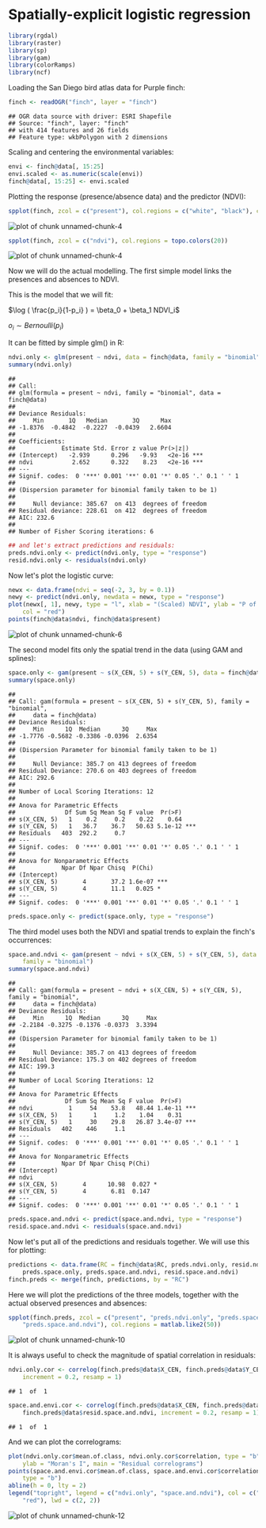 Spatially-explicit logistic regression
========================================================


```r
library(rgdal)
library(raster)
library(sp)
library(gam)
library(colorRamps)
library(ncf)
```


Loading the San Diego bird atlas data for Purple finch:

```r
finch <- readOGR("finch", layer = "finch")
```

```
## OGR data source with driver: ESRI Shapefile 
## Source: "finch", layer: "finch"
## with 414 features and 26 fields
## Feature type: wkbPolygon with 2 dimensions
```


Scaling and centering the environmental variables:

```r
envi <- finch@data[, 15:25]
envi.scaled <- as.numeric(scale(envi))
finch@data[, 15:25] <- envi.scaled
```


Plotting the response (presence/absence data) and the predictor (NDVI):

```r
spplot(finch, zcol = c("present"), col.regions = c("white", "black"), colorkey = FALSE)
```

![plot of chunk unnamed-chunk-4](figure/unnamed-chunk-41.png) 

```r
spplot(finch, zcol = c("ndvi"), col.regions = topo.colors(20))
```

![plot of chunk unnamed-chunk-4](figure/unnamed-chunk-42.png) 


Now we will do the actual modelling. The first simple model links the presences and absences to NDVI.

This is the model that we will fit:

$\log ( \frac{p_i}{1-p_i} ) = \beta_0 + \beta_1 NDVI_i$

$o_i \sim Bernoulli(p_i)$

It can be fitted by simple glm() in R:

```r
ndvi.only <- glm(present ~ ndvi, data = finch@data, family = "binomial")
summary(ndvi.only)
```

```
## 
## Call:
## glm(formula = present ~ ndvi, family = "binomial", data = finch@data)
## 
## Deviance Residuals: 
##     Min       1Q   Median       3Q      Max  
## -1.8376  -0.4842  -0.2227  -0.0439   2.6604  
## 
## Coefficients:
##             Estimate Std. Error z value Pr(>|z|)    
## (Intercept)   -2.939      0.296   -9.93   <2e-16 ***
## ndvi           2.652      0.322    8.23   <2e-16 ***
## ---
## Signif. codes:  0 '***' 0.001 '**' 0.01 '*' 0.05 '.' 0.1 ' ' 1
## 
## (Dispersion parameter for binomial family taken to be 1)
## 
##     Null deviance: 385.67  on 413  degrees of freedom
## Residual deviance: 228.61  on 412  degrees of freedom
## AIC: 232.6
## 
## Number of Fisher Scoring iterations: 6
```

```r
## and let's extract predictions and residuals:
preds.ndvi.only <- predict(ndvi.only, type = "response")
resid.ndvi.only <- residuals(ndvi.only)
```


Now let's plot the logistic curve:

```r
newx <- data.frame(ndvi = seq(-2, 3, by = 0.1))
newy <- predict(ndvi.only, newdata = newx, type = "response")
plot(newx[, 1], newy, type = "l", xlab = "(Scaled) NDVI", ylab = "P of presence", 
    col = "red")
points(finch@data$ndvi, finch@data$present)
```

![plot of chunk unnamed-chunk-6](figure/unnamed-chunk-6.png) 


The second model fits only the spatial trend in the data (using GAM and splines):

```r
space.only <- gam(present ~ s(X_CEN, 5) + s(Y_CEN, 5), data = finch@data, family = "binomial")
summary(space.only)
```

```
## 
## Call: gam(formula = present ~ s(X_CEN, 5) + s(Y_CEN, 5), family = "binomial", 
##     data = finch@data)
## Deviance Residuals:
##     Min      1Q  Median      3Q     Max 
## -1.7776 -0.5682 -0.3386 -0.0396  2.6354 
## 
## (Dispersion Parameter for binomial family taken to be 1)
## 
##     Null Deviance: 385.7 on 413 degrees of freedom
## Residual Deviance: 270.6 on 403 degrees of freedom
## AIC: 292.6 
## 
## Number of Local Scoring Iterations: 12 
## 
## Anova for Parametric Effects
##              Df Sum Sq Mean Sq F value  Pr(>F)    
## s(X_CEN, 5)   1    0.2     0.2    0.22    0.64    
## s(Y_CEN, 5)   1   36.7    36.7   50.63 5.1e-12 ***
## Residuals   403  292.2     0.7                    
## ---
## Signif. codes:  0 '***' 0.001 '**' 0.01 '*' 0.05 '.' 0.1 ' ' 1
## 
## Anova for Nonparametric Effects
##             Npar Df Npar Chisq  P(Chi)    
## (Intercept)                               
## s(X_CEN, 5)       4       37.2 1.6e-07 ***
## s(Y_CEN, 5)       4       11.1   0.025 *  
## ---
## Signif. codes:  0 '***' 0.001 '**' 0.01 '*' 0.05 '.' 0.1 ' ' 1
```

```r
preds.space.only <- predict(space.only, type = "response")
```


The third model uses both the NDVI and spatial trends to explain the finch's occurrences:

```r
space.and.ndvi <- gam(present ~ ndvi + s(X_CEN, 5) + s(Y_CEN, 5), data = finch@data, 
    family = "binomial")
summary(space.and.ndvi)
```

```
## 
## Call: gam(formula = present ~ ndvi + s(X_CEN, 5) + s(Y_CEN, 5), family = "binomial", 
##     data = finch@data)
## Deviance Residuals:
##     Min      1Q  Median      3Q     Max 
## -2.2184 -0.3275 -0.1376 -0.0373  3.3394 
## 
## (Dispersion Parameter for binomial family taken to be 1)
## 
##     Null Deviance: 385.7 on 413 degrees of freedom
## Residual Deviance: 175.3 on 402 degrees of freedom
## AIC: 199.3 
## 
## Number of Local Scoring Iterations: 12 
## 
## Anova for Parametric Effects
##              Df Sum Sq Mean Sq F value  Pr(>F)    
## ndvi          1     54    53.8   48.44 1.4e-11 ***
## s(X_CEN, 5)   1      1     1.2    1.04    0.31    
## s(Y_CEN, 5)   1     30    29.8   26.87 3.4e-07 ***
## Residuals   402    446     1.1                    
## ---
## Signif. codes:  0 '***' 0.001 '**' 0.01 '*' 0.05 '.' 0.1 ' ' 1
## 
## Anova for Nonparametric Effects
##             Npar Df Npar Chisq P(Chi)  
## (Intercept)                            
## ndvi                                   
## s(X_CEN, 5)       4      10.98  0.027 *
## s(Y_CEN, 5)       4       6.81  0.147  
## ---
## Signif. codes:  0 '***' 0.001 '**' 0.01 '*' 0.05 '.' 0.1 ' ' 1
```

```r
preds.space.and.ndvi <- predict(space.and.ndvi, type = "response")
resid.space.and.ndvi <- residuals(space.and.ndvi)
```


Now let's put all of the predictions and residuals together. We will use this for plotting:

```r
predictions <- data.frame(RC = finch@data$RC, preds.ndvi.only, resid.ndvi.only, 
    preds.space.only, preds.space.and.ndvi, resid.space.and.ndvi)
finch.preds <- merge(finch, predictions, by = "RC")
```


Here we will plot the predictions of the three models, together with the actual observed presences and absences:

```r
spplot(finch.preds, zcol = c("present", "preds.ndvi.only", "preds.space.only", 
    "preds.space.and.ndvi"), col.regions = matlab.like2(50))
```

![plot of chunk unnamed-chunk-10](figure/unnamed-chunk-10.png) 


It is always useful to check the magnitude of spatial correlation in residuals:

```r
ndvi.only.cor <- correlog(finch.preds@data$X_CEN, finch.preds@data$Y_CEN, finch.preds@data$resid.ndvi.only, 
    increment = 0.2, resamp = 1)
```

```
## 1  of  1
```

```r
space.and.envi.cor <- correlog(finch.preds@data$X_CEN, finch.preds@data$Y_CEN, 
    finch.preds@data$resid.space.and.ndvi, increment = 0.2, resamp = 1)
```

```
## 1  of  1
```


And we can plot the correlograms:

```r
plot(ndvi.only.cor$mean.of.class, ndvi.only.cor$correlation, type = "b", xlab = "Distance class", 
    ylab = "Moran's I", main = "Residual correlograms")
points(space.and.envi.cor$mean.of.class, space.and.envi.cor$correlation, col = "red", 
    type = "b")
abline(h = 0, lty = 2)
legend("topright", legend = c("ndvi.only", "space.and.ndvi"), col = c("black", 
    "red"), lwd = c(2, 2))
```

![plot of chunk unnamed-chunk-12](figure/unnamed-chunk-12.png) 




